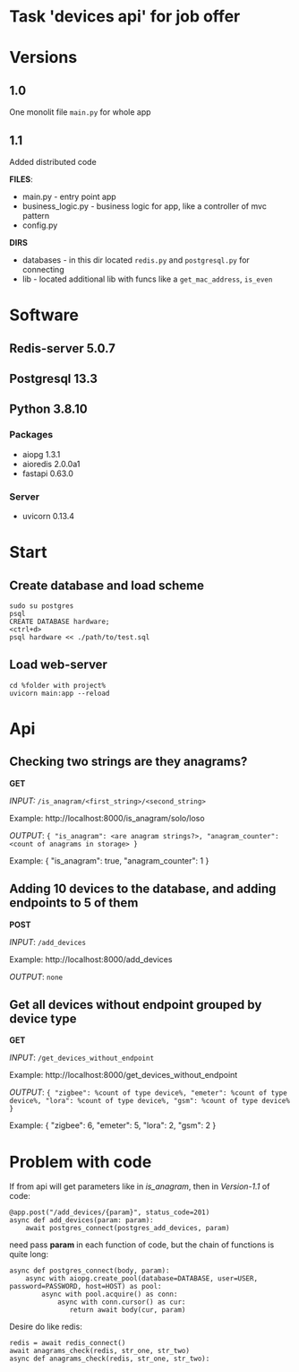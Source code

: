 # Task 'devices api' for job offer
# Versions
## 1.0
One monolit file `main.py` for whole app
## 1.1
Added distributed code

**FILES**:
- main.py - entry point app
- business_logic.py - business logic for app, like a controller of mvc pattern
- config.py 

**DIRS**
- databases - in this dir located `redis.py` and `postgresql.py` for connecting
- lib - located additional lib with funcs like a `get_mac_address`, `is_even`

# Software

## Redis-server 5.0.7
## Postgresql 13.3
## Python 3.8.10
### Packages
- aiopg 1.3.1 
- aioredis 2.0.0a1
- fastapi 0.63.0
### Server
- uvicorn 0.13.4

# Start
## Create database and load scheme
```
sudo su postgres
psql
CREATE DATABASE hardware;
<ctrl+d>
psql hardware << ./path/to/test.sql
```
## Load web-server
```
cd %folder with project%
uvicorn main:app --reload
```

# Api
## Checking two strings are they anagrams?
**GET** 

*INPUT:* `/is_anagram/<first_string>/<second_string>`

Example: http://localhost:8000/is_anagram/solo/loso

*OUTPUT*: `{ "is_anagram": <are anagram strings?>, "anagram_counter": <count of anagrams in storage> }`

Example: { "is_anagram": true, "anagram_counter": 1 }


## Adding 10 devices to the database, and adding endpoints to 5 of them
**POST**

*INPUT*: `/add_devices`

Example: http://localhost:8000/add_devices

*OUTPUT*: `none`	

## Get all devices without endpoint grouped by device type
**GET**

*INPUT*: `/get_devices_without_endpoint`

Example: http://localhost:8000/get_devices_without_endpoint

*OUTPUT*: `{ "zigbee": %count of type device%, "emeter": %count of type device%, "lora": %count of type device%, "gsm": %count of type device% }`

Example:
{
  "zigbee": 6,
  "emeter": 5,
  "lora": 2,
  "gsm": 2
}

# Problem with code
If from api will get parameters like in *is_anagram*, then in *Version-1.1* of code: 
```
@app.post("/add_devices/{param}", status_code=201)
async def add_devices(param: param):
    await postgres_connect(postgres_add_devices, param)
```
need pass **param** in each function of code, but the chain of functions is quite long:
```
async def postgres_connect(body, param):
    async with aiopg.create_pool(database=DATABASE, user=USER, password=PASSWORD, host=HOST) as pool:       
        async with pool.acquire() as conn:  
            async with conn.cursor() as cur:
               return await body(cur, param) 
```
Desire do like redis:
```
redis = await redis_connect()
await anagrams_check(redis, str_one, str_two) 
async def anagrams_check(redis, str_one, str_two):
```
